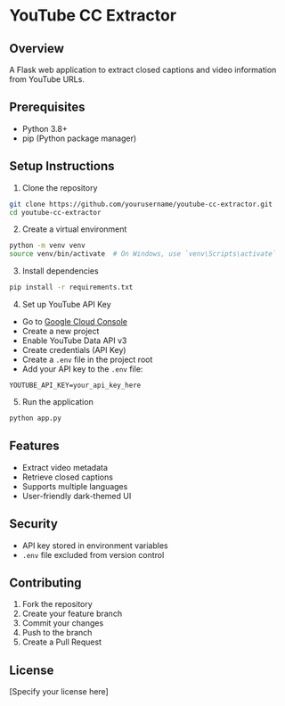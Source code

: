 # YouTube CC Extractor

## Overview
A Flask web application to extract closed captions and video information from YouTube URLs.

## Prerequisites
- Python 3.8+
- pip (Python package manager)

## Setup Instructions

1. Clone the repository
```bash
git clone https://github.com/yourusername/youtube-cc-extractor.git
cd youtube-cc-extractor
```

2. Create a virtual environment
```bash
python -m venv venv
source venv/bin/activate  # On Windows, use `venv\Scripts\activate`
```

3. Install dependencies
```bash
pip install -r requirements.txt
```

4. Set up YouTube API Key
- Go to [Google Cloud Console](https://console.cloud.google.com/)
- Create a new project
- Enable YouTube Data API v3
- Create credentials (API Key)
- Create a `.env` file in the project root
- Add your API key to the `.env` file:
```
YOUTUBE_API_KEY=your_api_key_here
```

5. Run the application
```bash
python app.py
```

## Features
- Extract video metadata
- Retrieve closed captions
- Supports multiple languages
- User-friendly dark-themed UI

## Security
- API key stored in environment variables
- `.env` file excluded from version control

## Contributing
1. Fork the repository
2. Create your feature branch
3. Commit your changes
4. Push to the branch
5. Create a Pull Request

## License
[Specify your license here]
